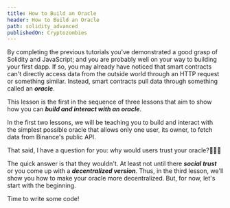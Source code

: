 ```yaml
---
title: How to Build an Oracle
header: How to Build an Oracle
path: solidity_advanced
publishedOn: Cryptozombies
---
```


By completing the previous tutorials you've demonstrated a good grasp of Solidity and JavaScript; and you are probably well on your way to building your first dapp. If so, you may already have noticed that smart contracts can't directly access data from the outside world through an HTTP request or something similar. Instead, smart contracts pull data through something called an ***oracle***. 

This lesson is the first in the sequence of three lessons that aim to show how you can ***build and interact with an oracle***.

In the first two lessons, we will be teaching you to build and interact with the simplest possible oracle that allows only one user, its owner, to fetch data from Binance's public API.

That said, I have a question for you: why would users trust your oracle?🤔🤔🤔

The quick answer is that they wouldn't. At least not until there ***social trust*** or you come up with a ***decentralized version***. Thus, in the third lesson, we'll show you how to make your oracle more decentralized. But, for now, let's start with the beginning.

Time to write some code!
